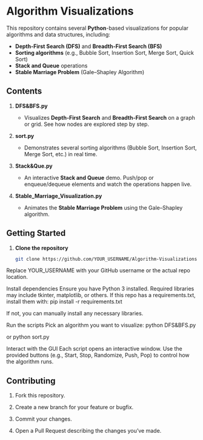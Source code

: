 # Algorithm Visualizations

This repository contains several **Python**-based visualizations for popular algorithms and data structures, including:

- **Depth-First Search (DFS)** and **Breadth-First Search (BFS)**
- **Sorting algorithms** (e.g., Bubble Sort, Insertion Sort, Merge Sort, Quick Sort)
- **Stack and Queue** operations
- **Stable Marriage Problem** (Gale–Shapley Algorithm)

## Contents

1. **DFS&BFS.py**  
   - Visualizes **Depth-First Search** and **Breadth-First Search** on a graph or grid. See how nodes are explored step by step.

2. **sort.py**  
   - Demonstrates several sorting algorithms (Bubble Sort, Insertion Sort, Merge Sort, etc.) in real time.

3. **Stack&Que.py**  
   - An interactive **Stack and Queue** demo. Push/pop or enqueue/dequeue elements and watch the operations happen live.

4. **Stable_Marriage_Visualization.py**  
   - Animates the **Stable Marriage Problem** using the Gale–Shapley algorithm.

## Getting Started

1. **Clone the repository**  
   ```bash
   git clone https://github.com/YOUR_USERNAME/Algorithm-Visualizations.git
Replace YOUR_USERNAME with your GitHub username or the actual repo location.

Install dependencies
Ensure you have Python 3 installed. Required libraries may include tkinter, matplotlib, or others. If this repo has a requirements.txt, install them with:
pip install -r requirements.txt

If not, you can manually install any necessary libraries.

Run the scripts
Pick an algorithm you want to visualize:
python DFS&BFS.py

or
python sort.py

Interact with the GUI
Each script opens an interactive window. Use the provided buttons (e.g., Start, Stop, Randomize, Push, Pop) to control how the algorithm runs.

## Contributing

1) Fork this repository.

2) Create a new branch for your feature or bugfix.

3) Commit your changes.

4) Open a Pull Request describing the changes you’ve made.

